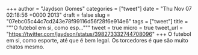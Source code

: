 
+++
author = "Jaydson Gomes"
categories = ["tweet"]
date = "Thu Nov 07 02:18:56 +0000 2013"
draft = false
slug = "07ebc05c44c7cd243e78f99116d56f28f6e914e6"
tags = ["tweet"]
title = """O futebol em si, como esp..."""
tweet = true
micro = true
tweet_url = "https://twitter.com/jaydson/status/398273332744708096"
+++
O futebol em si, como esporte, até que é bem legal. Os torcedores é que são muito chatos mesmo.
